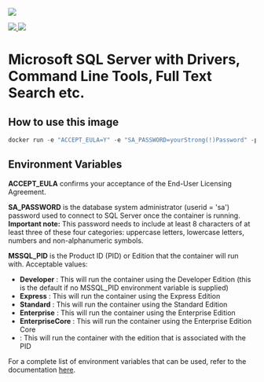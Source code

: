 [![](http://dockeri.co/image/cilerler/mssql-server-linux)](https://hub.docker.com/r/cilerler/mssql-server-linux)

<!-- ![](https://img.shields.io/badge/docker-cilerler%2Fmssql--server--linux-blue.svg?logo=docker) -->
[![](https://images.microbadger.com/badges/version/cilerler/mssql-server-linux:2017-CU12.svg) ![](https://images.microbadger.com/badges/image/cilerler/mssql-server-linux.svg)](https://microbadger.com/images/cilerler/mssql-server-linux "inspect on microbadger.com")


# Microsoft SQL Server with Drivers, Command Line Tools, Full Text Search etc.

## How to use this image

```powershell
docker run -e "ACCEPT_EULA=Y" -e "SA_PASSWORD=yourStrong(!)Password" -p 1433:1433 -d cilerler/mssql-server-linux:latest
```

## Environment Variables

**ACCEPT_EULA** confirms your acceptance of the End-User Licensing Agreement.

**SA_PASSWORD** is the database system administrator (userid = 'sa') password used to connect to SQL Server once the container is running. **Important note:** This password needs to include at least 8 characters of at least three of these four categories: uppercase letters, lowercase letters, numbers and non-alphanumeric symbols.

**MSSQL_PID** is the Product ID (PID) or Edition that the container will run with. Acceptable values:

- **Developer** : This will run the container using the Developer Edition (this is the default if no MSSQL_PID environment variable is supplied)
- **Express** : This will run the container using the Express Edition
- **Standard** : This will run the container using the Standard Edition
- **Enterprise** : This will run the container using the Enterprise Edition
- **EnterpriseCore** : This will run the container using the Enterprise Edition Core
- **<valid product id>** : This will run the container with the edition that is associated with the PID

For a complete list of environment variables that can be used, refer to the documentation [here](https://docs.microsoft.com/en-us/sql/linux/quickstart-install-connect-docker).
